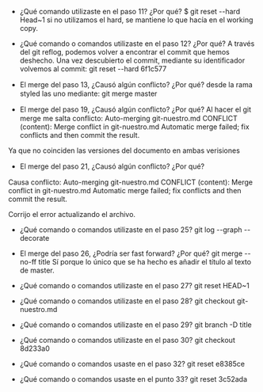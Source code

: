 - ¿Qué comando utilizaste en el paso 11? ¿Por qué?
$ git reset --hard Head~1
si no utilizamos el hard, se mantiene lo que hacía en el working copy.

- ¿Qué comando o comandos utilizaste en el paso 12? ¿Por qué?
A través del git reflog, podemos volver a encontrar el commit que hemos deshecho. Una vez descubierto el commit, mediante su identificador volvemos al commit: git reset --hard 6f1c577

- El merge del paso 13, ¿Causó algún conﬂicto? ¿Por qué?
desde la rama styled las uno mediante: git merge master

- El merge del paso 19, ¿Causó algún conﬂicto? ¿Por qué?
Al hacer el git merge me salta conflicto: Auto-merging git-nuestro.md
CONFLICT (content): Merge conflict in git-nuestro.md
Automatic merge failed; fix conflicts and then commit the result.

Ya que no coinciden las versiones del documento en ambas verisiones

- El merge del paso 21, ¿Causó algún conﬂicto? ¿Por qué?

Causa conflicto: Auto-merging git-nuestro.md
CONFLICT (content): Merge conflict in git-nuestro.md
Automatic merge failed; fix conflicts and then commit the result.

Corrijo el error actualizando el archivo.

- ¿Qué comando o comandos utilizaste en el paso 25?
git log --graph --decorate

- El merge del paso 26, ¿Podría ser fast forward? ¿Por qué?
git merge --no-ff title
Sí porque lo único que se ha hecho es añadir el título al texto de master.

- ¿Qué comando o comandos utilizaste en el paso 27?
git reset HEAD~1

- ¿Qué comando o comandos utilizaste en el paso 28?
git checkout git-nuestro.md

- ¿Qué comando o comandos utilizaste en el paso 29?
git branch -D title

- ¿Qué comando o comandos utilizaste en el paso 30?
git checkout 8d233a0

- ¿Qué comando o comandos usaste en el paso 32?
git reset e8385ce

- ¿Qué comando o comandos usaste en el punto 33?
git reset 3c52ada